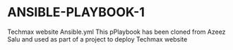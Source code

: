 # ANSIBLE-PLAYBOOK-1
Techmax website Ansible.yml
This pPlaybook has been cloned from Azeez Salu and used as part of a project to deploy Techmax website
